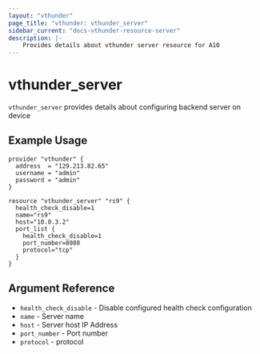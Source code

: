 ```yaml
---
layout: "vthunder"
page_title: "vthunder: vthunder_server"
sidebar_current: "docs-vthunder-resource-server"
description: |-
    Provides details about vthunder server resource for A10
---
```


# vthunder\_server

`vthunder_server` provides details about configuring backend server on device
## Example Usage


```hcl
provider "vthunder" {
  address  = "129.213.82.65"
  username = "admin"
  password = "admin"
}

resource "vthunder_server" "rs9" {
  health_check_disable=1
  name="rs9"
  host="10.0.3.2"
  port_list {
    health_check_disable=1
    port_number=8080
    protocol="tcp"
  }
}
```

## Argument Reference

* `health_check_disable` - Disable configured health check configuration
* `name` - Server name
* `host` - Server host IP Address
* `port_number` - Port number
* `protocol` - protocol
